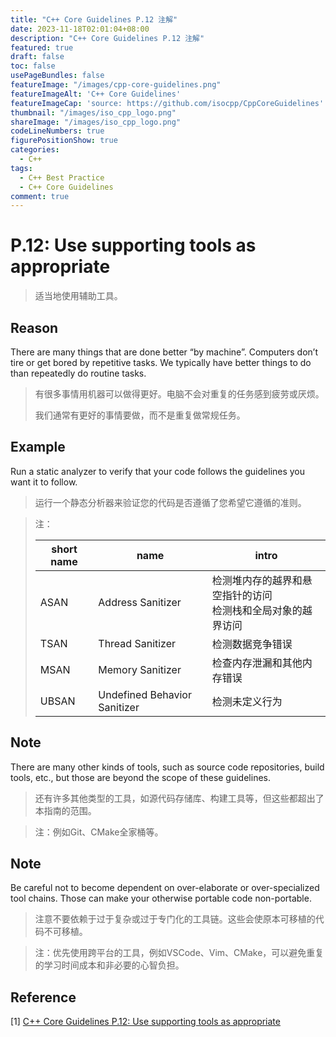 ```yaml
---
title: "C++ Core Guidelines P.12 注解"
date: 2023-11-18T02:01:04+08:00
description: "C++ Core Guidelines P.12 注解"
featured: true
draft: false
toc: false
usePageBundles: false
featureImage: "/images/cpp-core-guidelines.png"
featureImageAlt: 'C++ Core Guidelines'
featureImageCap: 'source: https://github.com/isocpp/CppCoreGuidelines'
thumbnail: "/images/iso_cpp_logo.png"
shareImage: "/images/iso_cpp_logo.png"
codeLineNumbers: true
figurePositionShow: true
categories:
  - C++
tags:
  - C++ Best Practice
  - C++ Core Guidelines
comment: true
---
```


# P.12: Use supporting tools as appropriate

>适当地使用辅助工具。

## Reason

There are many things that are done better “by machine”. Computers don’t tire or get bored by repetitive tasks. We typically have better things to do than repeatedly do routine tasks.

>有很多事情用机器可以做得更好。电脑不会对重复的任务感到疲劳或厌烦。
>
>我们通常有更好的事情要做，而不是重复做常规任务。

## Example

Run a static analyzer to verify that your code follows the guidelines you want it to follow.

>运行一个静态分析器来验证您的代码是否遵循了您希望它遵循的准则。

> 注：
>
> | short name | name                         | intro                                                        |
> | ---------- | ---------------------------- | ------------------------------------------------------------ |
> | ASAN       | Address Sanitizer            | 检测堆内存的越界和悬空指针的访问<br/>检测栈和全局对象的越界访问 |
> | TSAN       | Thread Sanitizer             | 检测数据竞争错误                                             |
> | MSAN       | Memory Sanitizer             | 检查内存泄漏和其他内存错误                                   |
> | UBSAN      | Undefined Behavior Sanitizer | 检测未定义行为                                               |

## Note

There are many other kinds of tools, such as source code repositories, build tools, etc., but those are beyond the scope of these guidelines.

> 还有许多其他类型的工具，如源代码存储库、构建工具等，但这些都超出了本指南的范围。

> 注：例如Git、CMake全家桶等。

## Note

Be careful not to become dependent on over-elaborate or over-specialized tool chains. Those can make your otherwise portable code non-portable.

> 注意不要依赖于过于复杂或过于专门化的工具链。这些会使原本可移植的代码不可移植。

> 注：优先使用跨平台的工具，例如VSCode、Vim、CMake，可以避免重复的学习时间成本和非必要的心智负担。

## Reference

[1] [C++ Core Guidelines P.12: Use supporting tools as appropriate](https://isocpp.github.io/CppCoreGuidelines/CppCoreGuidelines#p12-use-supporting-tools-as-appropriate)
